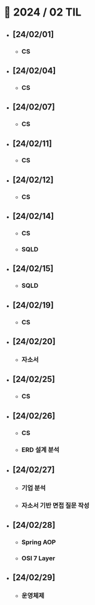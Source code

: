 # 🚩 2024 / 02 TIL

- ## **[24/02/01]**

  - ### CS

- ## **[24/02/04]**

  - ### CS

- ## **[24/02/07]**

  - ### CS

- ## **[24/02/11]**

  - ### CS

- ## **[24/02/12]**

  - ### CS

- ## **[24/02/14]**

  - ### CS
  - ### SQLD

- ## **[24/02/15]**

  - ### SQLD

- ## **[24/02/19]**

  - ### CS

- ## **[24/02/20]**

  - ### 자소서

- ## **[24/02/25]**

  - ### CS

- ## **[24/02/26]**

  - ### CS
  - ### ERD 설계 분석

- ## **[24/02/27]**

  - ### 기업 분석
  - ### 자소서 기반 면접 질문 작성

- ## **[24/02/28]**

  - ### Spring AOP
  - ### OSI 7 Layer

- ## **[24/02/29]**
  - ### 운영체제
